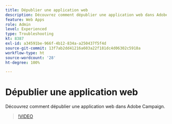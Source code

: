 ```yaml
---
title: Dépublier une application web
description: Découvrez comment dépublier une application web dans Adobe Campaign.
feature: Web Apps
role: Admin
level: Experienced
type: Troubleshooting
kt: 8387
exl-id: a34591be-966f-4b12-834a-a250437f5f4d
source-git-commit: 13f7ab2dd41216a603a22f181dc4d06302c5918a
workflow-type: ht
source-wordcount: '28'
ht-degree: 100%

---
```


# Dépublier une application web

Découvrez comment dépublier une application web dans Adobe Campaign.

>[!VIDEO](https://video.tv.adobe.com/v/335892?quality=12&learn=on)
